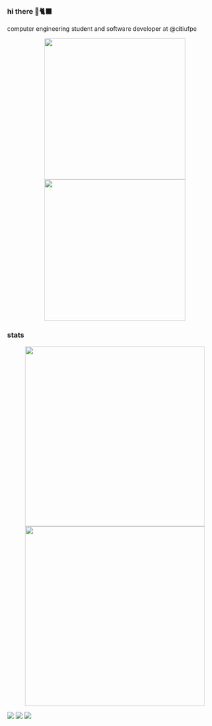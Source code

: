 ### hi there 🌈🐈‍⬛
<p>computer engineering student and software developer at @citiufpe </p>

<p align="center">
<a href="https://github.com/thaisnevest">
  <img width="330px" src="https://github-readme-stats.vercel.app/api/top-langs/?username=thaisnevest&hide_border=true&layout=compact&theme=github_dark"/>
  <img  width="330px" src="https://github.com/thaisnevest/thaisnevest/assets/56198772/9ead5599-6a7c-4502-afa2-4cc48f18f608"/>

</a>
</p>


### stats

<p align="center">
  <a href="https://github.com/thaisnevest">
    <img  width="420px" src="https://github-readme-stats.vercel.app/api?username=thaisnevest&show_icons=true&theme=dracula&hide_border=true" />
    <img  width="420px" src="https://github-readme-streak-stats.herokuapp.com/?user=thaisnevest&theme=dracula&hide_border=true" />
  </a>
</p>


<div> 
  <a href="https://instagram.com/thaisnevest" target="_blank"><img src="https://img.shields.io/badge/-Instagram-%23E4405F?style=for-the-badge&logo=instagram&logoColor=white" target="_blank"></a>
  <a href = "mailto:thaisnevesst@gmail.com"><img src="https://img.shields.io/badge/-Gmail-%23333?style=for-the-badge&logo=gmail&logoColor=white" target="_blank"></a>
  <a href="https://www.linkedin.com/in/thaisnevest-45875016a" target="_blank"><img src="https://img.shields.io/badge/-LinkedIn-%230077B5?style=for-the-badge&logo=linkedin&logoColor=white" target="_blank"></a>  
</div>
